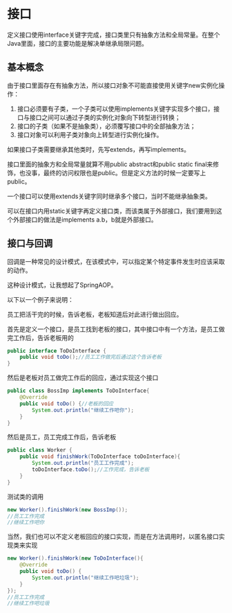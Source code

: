 # 接口

定义接口使用interface关键字完成，接口类里只有抽象方法和全局常量。在整个Java里面，接口的主要功能是解决单继承局限问题。

## 基本概念

由于接口里面存在有抽象方法，所以接口对象不可能直接使用关键字new实例化操作：

1. 接口必须要有子类，一个子类可以使用implements关键字实现多个接口，接口与接口之间可以通过子类的实例化对象向下转型进行转换；
2. 接口的子类（如果不是抽象类），必须覆写接口中的全部抽象方法；
3. 接口对象可以利用子类对象向上转型进行实例化操作。

如果接口子类需要继承其他类时，先写extends，再写implements。

接口里面的抽象方和全局常量就算不用public abstract和public static final来修饰，也没事，最终的访问权限也是public。但是定义方法的时候一定要写上public。

一个接口可以使用extends关键字同时继承多个接口，当时不能继承抽象类。

可以在接口内用static关键字再定义接口类，而该类属于外部接口，我们要用到这个外部接口的做法是implements a.b，b就是外部接口。

## 接口与回调

回调是一种常见的设计模式，在该模式中，可以指定某个特定事件发生时应该采取的动作。

这种设计模式，让我想起了SpringAOP。

以下以一个例子来说明：

员工把活干完的时候，告诉老板，老板知道后对此进行做出回应。

首先是定义一个接口，是员工找到老板的接口，其中接口中有一个方法，是员工做完工作后，告诉老板用的

```java
public interface ToDoInterface {
    public void toDo();//员工工作做完后通过这个告诉老板
}
```

然后是老板对员工做完工作后的回应，通过实现这个接口

```java
public class BossImp implements ToDoInterface{
    @Override
    public void toDo() {//老板的回应
        System.out.println("继续工作吧你");
    }    
}
```

然后是员工，员工完成工作后，告诉老板

```java
public class Worker {    
    public void finishWork(ToDoInterface toDoInterface){
        System.out.println("员工工作完成");
        toDoInterface.toDo();//工作完成，告诉老板
    }    
}
```

测试类的调用

```java
new Worker().finishWork(new BossImp());
//员工工作完成
//继续工作吧你
```

当然，我们也可以不定义老板回应的接口实现，而是在方法调用时，以匿名接口实现类来实现

```java
new Worker().finishWork(new ToDoInterface(){
    @Override
    public void toDo() {
        System.out.println("继续工作吧垃圾");
    }
});
//员工工作完成
//继续工作吧垃圾
```



